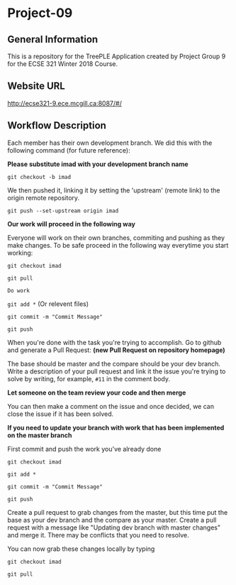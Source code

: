 # Project-09

## General Information

This is a repository for the TreePLE Application created by Project Group 9 for the ECSE 321 Winter 2018 Course.

## Website URL
http://ecse321-9.ece.mcgill.ca:8087/#/

## Workflow Description

Each member has their own development branch. We did this with the following command (for future reference):

**Please substitute imad with your development branch name**

`git checkout -b imad`

We then pushed it, linking it by setting the 'upstream' (remote link) to the origin remote repository. 

`git push --set-upstream origin imad`

**Our work will proceed in the following way** 

Everyone will work on their own branches, commiting and pushing as they make changes. To be safe proceed in the following way everytime you start working:

`git checkout imad`

`git pull`

`Do work`

`git add *` (Or relevent files)

`git commit -m "Commit Message"`

`git push`

When you're done with the task you're trying to accomplish. Go to github and generate a Pull Request: **(new Pull Request on repository homepage)**

The base should be master and the compare should be your dev branch. 
Write a description of your pull request and link it the issue you're trying to solve by writing, for example, `#11` in the comment body. 

**Let someone on the team review your code and then merge** 

You can then make a comment on the issue and once decided, we can close the issue if it has been solved. 

**If you need to update your branch with work that has been implemented on the master branch**

First commit and push the work you've already done

`git checkout imad`

`git add *`

`git commit -m "Commit Message"`

`git push`

Create a pull request to grab changes from the master, but this time put the base as your dev branch and the compare as your master. Create a pull request with a message like "Updating dev branch with master changes" and merge it. There may be conflicts that you need to resolve.

You can now grab these changes locally by typing

`git checkout imad`

`git pull`






